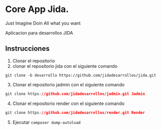 # Core App Jida. 

Just Imagine Doin All what you want

Aplicacion para desarrollos JIDA

## Instrucciones

1. Clonar el repositorio
2. clonar el repositorio jida con el siguiente comando
```
git clone -b desarrollo https://github.com/jidadesarrollos/jida.git
```
3. Clonar el repositorio jadmin con el siguiente comando
```css
git clone https://github.com/jidadesarrollos/jadmin.git Jadmin
```
4. Clonar el repositorio render con el siguiente comando

```css
git clone https://github.com/jidadesarrollos/render.git Render
```

5. Ejecutar `composer dump-autoload`